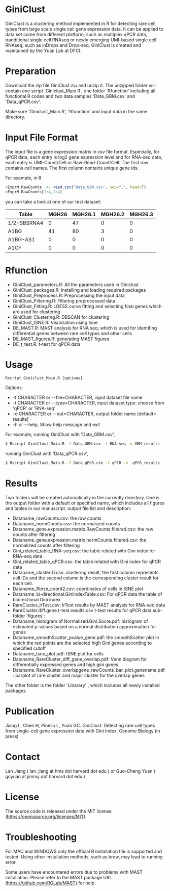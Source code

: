 # GiniClust

GiniClust is a clustering method implemented in R for detecting rare cell types from large scale single cell gene expression data. It can be applied to data set come from different platform, such as multiplex qPCR data, tranditional single cell RNAseq or newly emerging UMI-based single cell RNAseq, such as inDrops and Drop-seq. GiniClust is created and maintained by the Yuan Lab at DFCI.


# Preparation
Download the zip file GiniClust.zip and unzip it.  The unzipped folder will contain one script 'Giniclust_Main.R', one folder 'Rfunction' including all functional R codes and two data samples 'Data_GBM.csv' and 'Data_qPCR.csv'.

Make sure 'Giniclust_Main.R', 'Rfunction' and input data in the same directory.

# Input File Format
The input file is a gene expression matrix in csv file format.
Especially, for qPCR data, each entry is log2 gene expression level and for RNA-seq data, each entry is UMI-Count/Cell or Raw-Read-Count/Cell.  The first row contains cell names. The first column contains unique gene ids. 

For example, in R 
```R
>ExprM.RawCounts  <- read.csv("Data_GBM.csv", sep=",", head=T)
>ExprM.RawCounts[1:4,1:4]
```
you can take a look at one of our test dataset:

|Table   |MGH26 | MGH26.1 | MGH26.2 | MGH26.3|
|------------ |------------| -------------|------------ | -------------|
|1/2-SBSRNA4| 0      |47       |0       |0|
|A1BG          | 41      |80       |3       |0|
|A1BG-AS1        |0       |0       |0      |0|
|A1CF            |0       |0       |0       |0|


# Rfunction
- GiniClust_parameters.R: All the parameters used in Giniclust
- GiniClust_packages.R: Installing and loading required packages
- GiniClust_Preprocess.R: Preprocessing the input data
- GiniClust_Filtering.R: Filtering preprocessed data
- GiniClust_Fitting.R: LOESS curve fitting and selecting final genes which are used for clustering
- GiniClust_Clustering.R: DBSCAN for clustering
- GiniClust_tSNE.R: Visulization using tsne
- DE_MAST.R: MAST analysis for RNA seq, which is used for identifing differential genes between rare cell types and other cells
- DE_MAST_figures.R:  generating MAST figures
- DE_t_test.R: t-test for qPCR data


# Usage 
    Rscript Giniclust_Main.R [options]

Options:
- -f CHARACTER or  --file=CHARACTER, input dataset file name 
- -t CHARACTER or --type=CHARACTER, input dataset type: choose from 'qPCR' or 'RNA-seq' 
- -o CHARACTER or  --out=CHARACTER, output folder name [default= results]
- -h or  --help, Show help message and exit

For example, running GiniClust with 'Data_GBM.csv',
```sh
$ Rscript GiniClust_Main.R -f Data_GBM.csv -t RNA-seq -o GBM_results
```
running GiniClust with 'Data_qPCR.csv',
```sh
$ Rscript GiniClust_Main.R -f Data_qPCR.csv -t qPCR -o  qPCR_results
```


# Results
Two folders will be created automatically in the currently directory. 
One is the output folder with a default or specified name, which includes all figures and tables in our manuscript.
output file list and description:

- Dataname_rawCounts.csv: the raw counts 
- Dataname_normCounts.csv: the normalized counts
- Dataname_gene.expression.matrix.RawCounts.filtered.csv: the raw counts after filtering 
- Dataname_gene.expression.matrix.normCounts.filtered.csv: the normalized counts after filtering  
- Gini_related_table_RNA-seq.csv: the table related with Gini index for RNA-seq data
- Gini_related_table_qPCR.csv: the table related with Gini index for qPCR data
- Dataname_clusterID.csv: clustering result, the first column represents cell IDs and the second column is the corresponding cluster result for each cell.
- Dataname_Rtnse_coord2.csv: coordinates of cells in tSNE plot 
- Dataname_bi-directional.GiniIndexTable.csv: For qPCR data the table of bidirectional Gini index
- RareCluster_lrTest.csv: lrTest results by MAST analysis for RNA-seq data 
- RareCluster.diff.gene.t-test.results.csv t-test results for qPCR data
sub-folder 'figures':
- Dataname_histogram of Normalized.Gini.Socre.pdf: histogram of estimated p-values based on a normal distribution approximation for genes
- Dataname_smoothScatter_pvalue_gene.pdf: the smoothScatter plot in which the red points are the selected high Gini genes according to specified cutoff
- Dataname_tsne_plot.pdf: tSNE plot for cells
- Dataname_RareCluster_diff_gene_overlap.pdf: Venn diagram for differentially expressed genes and high gini genes
- Dataname_RareCluster_overlapgene_rawCounts_bar_plot.genename.pdf: barplot of rare cluster and major cluster for the overlap genes

The other folder is the folder 'Libarary' , which includes all newly installed packages


# Publication 
Jiang L, Chen H, Pinello L, Yuan GC. GiniClust: Detecting rare cell types from single-cell gene expression data with Gini Index. Genome Biology (in press)

# Contact 
Lan Jiang ( lan_jiang at hms dot harvard dot edu ) or Guo-Cheng Yuan ( gcyuan at jimmy dot harvard dot edu )

# License
The source code is released under the MIT license (https://opensource.org/licenses/MIT).

# Troubleshooting
For MAC and WINDOWS only the official R installation file is supported and tested. Using other installation methods, such as brew, may lead to running error.

Some users have encountered errors due to problems with MAST installation. Please refer to the MAST package URL (https://github.com/RGLab/MAST) for help. 
